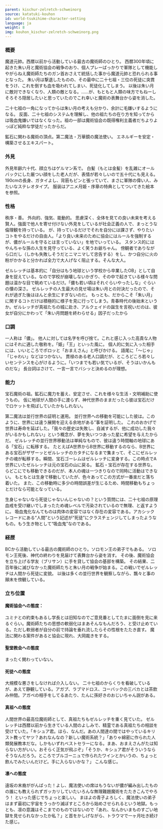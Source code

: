 ```yaml
---
parent: kischur-zelretch-schweinorg
source: katatuki-kouhon
id: world-tsukihime-character-setting
language: ja
weight: 8
img: kouhon_kischur-zelretch-schweinorg.png
---
```


### 概要

魔道元帥。西暦以前から活動している最古の魔術師のひとり。
西暦300年頃に起きた朱い月と魔術協会の戦争のおり、個人プレーばっかりで軍隊として機能しやがらねえ魔術師たちのガン首おさえて統括した事から魔道元帥と恐れられる事となった。
朱い月は撃退したものの、その最中に二十七祖・三位の死徒に突貫をうけ、これを倒すも血を吸われてしまい、死徒化してしまう。
以後は朱い月に敵対できなくなり、人類の敵となる。……が、もともと人類の味方でもねーしそろそろ隠居したいと思っていたのでこれ幸いと魔術の表舞台から姿を消した。

二十七祖の一角になってからは朱い月の考えも分かり、余計に毛嫌いするようになる。
反面、二十七祖のシステムを理解し、他の祖たちの在り方を知ってからは吸血鬼嫌いではなくなった。祖の一部は魔術協会の既得権利主義者だちよりよっぽど純粋な学徒だったからだ。

鉱石に関わる魔術の頂点。第二魔法・万華鏡の魔法使い。
エネルギーを安定・構築させるエキスパート。

### 外見

外見年齢六十代、顔立ちはゲルマン系で。
白髪（もとは金髪）を乱雑にオールバックにした厳つい顔をした老人だが、表情が若々しいので五十代にも見える。
190cmの長身、ガタイよし、背筋もピンと張っていて、まさに軍隊の偉い人、みたいなステレオタイプ。
服装はアニメ月姫・序章の特典としてついてきた絵本を参照。

### 性格

秩序・善。
外向的、強気、能動的。
思慮深く、全体を見ての良い未来を考える賢人。強面で他人を寄せ付けない外見をしているが社会正義の人で、まっとうな倫理観を持っている。
が、持っているだけでそれを自分には課さず、やりたいコトをやるだけの自由人。「より良い未来のために協会にはルールを強制するが、儂がルールを守るとは言っていない」を地でいっている。
スタンス的にはやんちゃな孫の人生を見守っている、よく笑うお爺ちゃん。
傍観者でありながら口だし（しかも失敗しそうだとニマニマして忠告する）をし、かつ自分に火の粉がかかると分かれば全力で大人げなく阻止する。そんな大人。

ゼルレッチは基本的に「自分はもう地球という学校から卒業したOB」として自身を捉えている。なので学校が崩壊しないかぎり、その中で起きている様々な問題は温かな目で眺めているだけ。「儂も若い頃はそれぐらいやったしな」ぐらいの懐の深さ。
ゼルレッチの人生最大の見せ場は朱い月との対決だったので、それが過ぎた後はほんと余生にすぎないのだ。
もっとも、だからこそ「朱い月」に関するコトだけは積極的に様子を見に行ってしまう。青春時代の後始末というか。ゼルレッチが真祖たちの城に赴き、アルクェイドの誕生を言祝いだのは、彼女が自分にかわって「朱い月問題を終わらせる」因子だったから

### 口調

一人称は「儂」。
他人に対しては名字を呼び捨て。これと感じ入った高貴な人物にはそれに適した敬称を。「姫」「王」といった風に。
個人的に気に入った相手には、いいところでポロッと「おまえさん」と呼びかける。
語尾に「～じゃ」「じゃわい」などはつかない。
貫禄のある老人口調だが、ところどころ若々しいセンテンスを心がけるように。「いつまでも若い気でいるが、そうはいかんものだな」
長台詞はさけて、一言一言でバシッと決めるのが理想。

### 能力

宝石魔術の祖。鉱石に魔力を蓄え、安定させ、これを様々な生活・文明補助に使うもの。
仮に地球が人間の手に渡らず、神代世界のままだったら彼は宝石だけでロケットを飛ばしていたかもしれない。

第二魔法は並行世界の証明と運用。
並行世界への移動を可能にした彼は。このように、世界には違う展開を迎える余地がある”事を証明した。
これのおかげで世界は寿命を延ばした。「我々の歴史は失敗し、自滅するが、他に成功した我々がいるかもしれない」という概念が、夢を失いつつあった星に希望を与えたからだ。
ゼルレッチの並行世界移動法は単純なもので、彼は違う時間軸の地球にある「宝石」に転移する。
たとえばA世界からB世界に移動するのなら、B世界にある宝石がザザーッとゼルレッチのカタチになるまで集まって、そこにゼルレッチの魂が転移する。瞬間、宝石ゴーレムはゼルレッチに変身する。この時点でA世界にいたゼルレッチは元の宝石の山に戻る。
鉱石・宝石が存在する世界な。らどこにでも移動できるのだが、本人の魂は一つきりなので同時に活動はできない。
もともとは生身で移動していたが、色々あってこの方式が一番楽だと落ち着いた。
また、この移動時に多少の時間誤差が生じるため、時間移動もちょっとだけなら可能となっている。

生身じゃないなら死徒じゃないんじゃないの？という質問には、二十七祖の原理血戒を受け継いでしまったため魂レベルで汚染されているので無理、と返すように。
吸血鬼化なんてものは肉体の変容ではなく存在の変容である。アカシックレコードにある“人間”という記述が“死徒”にクラスチェンジしてしまったようなもの。もう生き物として“吸血鬼”なのである。

### 経歴

BCから活動している最古の魔術師のひとり。ソロモン王の弟子でもある。
ソロモン王死後、神代の終わりを見届けて表舞台から姿を消す。
その後、魔術協会を立ち上げる学友（ブリサン）に手を貸して協会の基部を構築。
その結果、二百年後に滅びなかった魔術師たちと朱い月の戦争が始まる。この戦いでゼルレッチは人間から死徒に変貌。
以後は多くの並行世界を観察しながら、飄々と事の顛末を傍観している。

### 立ち位置

#### 魔術協会への態度：

ユミナとの約束もあるし学長とは旧知なのでご意見番としてたまに面倒を見に来るぐらい。魔術師たちの思想の軟弱化はまあそんなもんだろう、と受け止めている。ただし軟弱者が自分の前で持論を垂れ流したらその性根をたたき直す。
魔法に関わる案件があると協会に現れ、大岡裁きをする。

#### 聖堂教会への態度

まったく関わっていない。

#### 死徒への態度

大規模な悪さをしなければ介入しない。
二十七祖のからくりを看破しているが、あえて静観している。アガプ、ラブマドロス、コーバックの三バカとは茶飲み仲間。アガペの相手をしてるあたり、たんに孫好きのおじいちゃん説がある。

#### 真祖への態度

人間世界の最高位魔術師として、真祖たちもゼルレッチを重く見ていた。
ゼルレッチは西暦以前から生きている人間のよしみで、精霊である真祖たちの相談を受けていた。「キシュア君。ほら、なんだ。あの人間達の間ではやっているキリスト教ってヤツ？あれなんなの？新しい魔術系統？」「ありゃ綿密に作られた人類発展教本だな。しかもいずれベストセラーになる。まあ、おまえさんがたは知らない方がいい。おそらく正気が飛ぶぞ」「そうか、キシュア君がそういうならそうなんだろう。ところでブルゴーニュで作られたワインとかいうの、ちょっと飲んでみたいんだけど。手に入らないかな？」
こんな感じ。

#### 凛への態度

遠坂の末裔ががんばった！よし、魔法使いの席はもうないが儂が編み出したものの誰にも教えられずガッカリしていたいろんな無理難題魔術をたたきこんでやろう！
といった感じでちょっと楽しい。
まほよの青子よろしく、魔法使いの弟子はまず最初に宇宙をうっかり滅ぼすところから始めさせられるという地獄。もっとも、凛の意識はそこまでのものではないので「あれ、なんかいまものすごい地獄を見せられなかったか私？」と首をかしげながら、トラウマで一ヶ月吐き続けた感じ。
